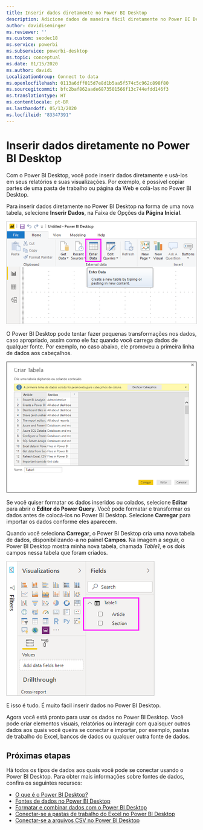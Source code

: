 ```yaml
---
title: Inserir dados diretamente no Power BI Desktop
description: Adicione dados de maneira fácil diretamente no Power BI Desktop
author: davidiseminger
ms.reviewer: ''
ms.custom: seodec18
ms.service: powerbi
ms.subservice: powerbi-desktop
ms.topic: conceptual
ms.date: 01/15/2020
ms.author: davidi
LocalizationGroup: Connect to data
ms.openlocfilehash: 0113a6dff015d7e8d1b5aa5f574c5c962c898f80
ms.sourcegitcommit: bfc2baf862aade6873501566f13c744efdd146f3
ms.translationtype: HT
ms.contentlocale: pt-BR
ms.lasthandoff: 05/13/2020
ms.locfileid: "83347391"
---
```

# <a name="enter-data-directly-into-power-bi-desktop"></a>Inserir dados diretamente no Power BI Desktop

Com o Power BI Desktop, você pode inserir dados diretamente e usá-los em seus relatórios e suas visualizações. Por exemplo, é possível copiar partes de uma pasta de trabalho ou página da Web e colá-las no Power BI Desktop.

Para inserir dados diretamente no Power BI Desktop na forma de uma nova tabela, selecione **Inserir Dados**, na Faixa de Opções da **Página Inicial**.

![Selecione Inserir Dados em Página Inicial](media/desktop-enter-data-directly-into-desktop/enter-data-directly_1.png)

O Power BI Desktop pode tentar fazer pequenas transformações nos dados, caso apropriado, assim como ele faz quando você carrega dados de qualquer fonte. Por exemplo, no caso abaixo, ele promoveu a primeira linha de dados aos cabeçalhos.

![Dados com a primeira linha como títulos de coluna](media/desktop-enter-data-directly-into-desktop/enter-data-directly_2.png)

Se você quiser formatar os dados inseridos ou colados, selecione **Editar** para abrir o **Editor do Power Query**. Você pode formatar e transformar os dados antes de colocá-los no Power BI Desktop. Selecione **Carregar** para importar os dados conforme eles aparecem.

Quando você seleciona **Carregar**, o Power BI Desktop cria uma nova tabela de dados, disponibilizando-a no painel **Campos**. Na imagem a seguir, o Power BI Desktop mostra minha nova tabela, chamada *Table1*, e os dois campos nessa tabela que foram criados.

![Campos carregados no Power BI Desktop](media/desktop-enter-data-directly-into-desktop/enter-data-directly_3.png)

E isso é tudo. É muito fácil inserir dados no Power BI Desktop.

Agora você está pronto para usar os dados no Power BI Desktop. Você pode criar elementos visuais, relatórios ou interagir com quaisquer outros dados aos quais você queira se conectar e importar, por exemplo, pastas de trabalho do Excel, bancos de dados ou qualquer outra fonte de dados.

## <a name="next-steps"></a>Próximas etapas

Há todos os tipos de dados aos quais você pode se conectar usando o Power BI Desktop. Para obter mais informações sobre fontes de dados, confira os seguintes recursos:

* [O que é o Power BI Desktop?](../fundamentals/desktop-what-is-desktop.md)
* [Fontes de dados no Power BI Desktop](desktop-data-sources.md)
* [Formatar e combinar dados com o Power BI Desktop](desktop-shape-and-combine-data.md)
* [Conectar-se a pastas de trabalho do Excel no Power BI Desktop](desktop-connect-excel.md)
* [Conectar-se a arquivos CSV no Power BI Desktop](desktop-connect-csv.md)
